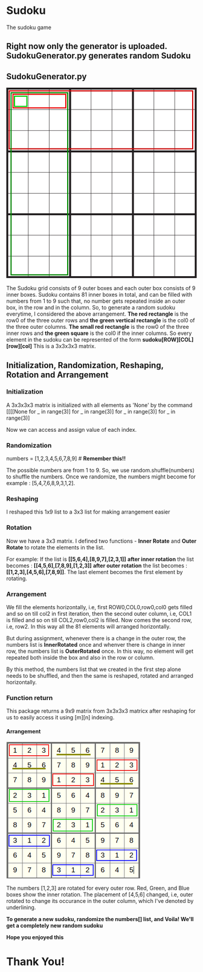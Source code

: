 # Sudoku
The sudoku game
## Right now only the generator is uploaded. SudokuGenerator.py generates random Sudoku

## SudokuGenerator.py

![](sudokugrid.png)

The Sudoku grid consists of 9 outer boxes and each outer box consists of 9 inner boxes. Sudoku contains 81 inner boxes in total, and can be filled with numbers from 1 to 9 such that, no number gets repeated inside an outer box, in the row and in the column. So, to generate a random sudoku everytime, I considered the above arrangement. __The red rectangle__ is the row0 of the three outer rows and __the green vertical rectangle__ is the col0 of the three outer columns. __The small red rectangle__ is the row0 of the three inner rows and __the green square__ is the col0 if the inner columns. So every element in the sudoku can be represented of the form **sudoku\[ROW][COL]\[row][col]**  This is a 3x3x3x3 matrix.

## Initialization, Randomization, Reshaping, Rotation and Arrangement

### Initialization

A 3x3x3x3 matrix is initialized with all elements as 'None' by the command [\[\[\[None for _ in range(3)] for _ in range(3)]
                                                                            for _ in range(3)] for _ in range(3)]
                                                                          
Now we can access and assign value of each index.

### Randomization

numbers = \[1,2,3,4,5,6,7,8,9] # **Remember this!!**

The possible numbers are from 1 to 9.
So, we use random.shuffle(numbers) to shuffle the numbers. Once we randomize, the numbers might become for example : \[5,4,7,6,8,9,3,1,2].

### Reshaping

I reshaped this 1x9 list to a 3x3 list for making arrangement easier

### Rotation

Now we have a 3x3 matrix. I defined two functions - **Inner Rotate** and **Outer Rotate** to rotate the elements in the list.

For example:
If the list is **\[\[5,6,4],\[8,9,7],\[2,3,1]]**
**after inner rotation** the list becomes : 
**\[\[4,5,6],\[7,8,9],\[1,2,3]]**
**after outer rotation** the list becomes : 
**\[\[1,2,3],\[4,5,6],\[7,8,9]]**. The last element becomes the first element by rotating.

### Arrangement
We fill the elements horizontally, i.e, first ROW0,COL0,row0,col0 gets filled and so on till col2 in first iteration, then the second outer column, i.e, COL1 is filled and so on till COL2,row0,col2 is filled. Now comes the second row, i.e, row2. In  this way all the 81 elements will arranged horizontally.

But during assignment, whenever there is a change in the outer row, the numbers list is **InnerRotated** once and whenver there is change in inner row, the numbers list is **OuterRotated** once. In this way, no element will get repeated both inside the box and also in the row or column.

By this method, the numbers list that we created in the first step alone needs to be shuffled, and then the same is reshaped, rotated and arranged horizontally.

### Function return
This package returns a 9x9 matrix from 3x3x3x3 matricx after reshaping for us to easily access it using \[m]\[n] indexing.

#### Arrangement

![](arrangement.png)

The numbers \[1,2,3] are rotated for every outer row. Red, Green, and Blue boxes show the inner rotation.
The placement of \[4,5,6] changed, i.e, outer rotated to change its occurance in the outer column, which I've denoted by underlining. 

**To generate a new sudoku, randomize the numbers\[] list, and Voila! We'll get a completely new random sudoku**

**Hope you enjoyed this**

# Thank You!

